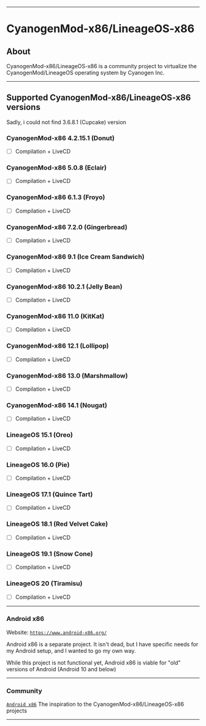 
***

# CyanogenMod-x86/LineageOS-x86

## About

CyanogenMod-x86/LineageOS-x86 is a community project to virtualize the CyanogenMod/LineageOS operating system by Cyanogen Inc.

***

## Supported CyanogenMod-x86/LineageOS-x86 versions
Sadly, i could not find 3.6.8.1 (Cupcake) version

### CyanogenMod-x86 4.2.15.1 (Donut)

- [ ] Compilation + LiveCD

### CyanogenMod-x86 5.0.8 (Eclair)

- [ ] Compilation + LiveCD

### CyanogenMod-x86 6.1.3 (Froyo)

- [ ] Compilation + LiveCD

### CyanogenMod-x86 7.2.0 (Gingerbread)

- [ ] Compilation + LiveCD

### CyanogenMod-x86 9.1 (Ice Cream Sandwich)

- [ ] Compilation + LiveCD

### CyanogenMod-x86 10.2.1 (Jelly Bean)

- [ ] Compilation + LiveCD

### CyanogenMod-x86 11.0 (KitKat)

- [ ] Compilation + LiveCD

### CyanogenMod-x86 12.1 (Lollipop)

- [ ] Compilation + LiveCD

### CyanogenMod-x86 13.0 (Marshmallow)

- [ ] Compilation + LiveCD

### CyanogenMod-x86 14.1 (Nougat)

- [ ] Compilation + LiveCD

### LineageOS 15.1 (Oreo)

- [ ] Compilation + LiveCD

### LineageOS 16.0 (Pie)

- [ ] Compilation + LiveCD

### LineageOS 17.1 (Quince Tart)

- [ ] Compilation + LiveCD

### LineageOS 18.1 (Red Velvet Cake)

- [ ] Compilation + LiveCD

### LineageOS 19.1 (Snow Cone)

- [ ] Compilation + LiveCD

### LineageOS 20 (Tiramisu)

- [ ] Compilation + LiveCD
***

### Android x86

Website: [`https://www.android-x86.org/`](https://www.android-x86.org/)

Android x86 is a separate project. It isn't dead, but I have specific needs for my Android setup, and I wanted to go my own way.

While this project is not functional yet, Android x86 is viable for "old" versions of Android (Android 10 and below)

***

### Community

[`Android x86`](https://www.android-x86.org/) The inspiration to the CyanogenMod-x86/LineageOS-x86 projects

***
